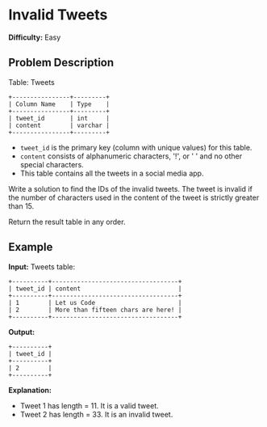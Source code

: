 # Invalid Tweets

**Difficulty:** Easy

## Problem Description

Table: Tweets

```
+----------------+---------+
| Column Name    | Type    |
+----------------+---------+
| tweet_id       | int     |
| content        | varchar |
+----------------+---------+
```

- `tweet_id` is the primary key (column with unique values) for this table.
- `content` consists of alphanumeric characters, '!', or ' ' and no other special characters.
- This table contains all the tweets in a social media app.

Write a solution to find the IDs of the invalid tweets. The tweet is invalid if the number of characters used in the content of the tweet is strictly greater than 15.

Return the result table in any order.

## Example

**Input:**
Tweets table:
```
+----------+-----------------------------------+
| tweet_id | content                           |
+----------+-----------------------------------+
| 1        | Let us Code                       |
| 2        | More than fifteen chars are here! |
+----------+-----------------------------------+
```

**Output:**
```
+----------+
| tweet_id |
+----------+
| 2        |
+----------+
```

**Explanation:**
- Tweet 1 has length = 11. It is a valid tweet.
- Tweet 2 has length = 33. It is an invalid tweet.
